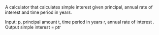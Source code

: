 A calculator that calculates simple interest given principal, annual rate of interest and time period in years.

Input:
   p, principal amount
   t, time period in years
   r, annual rate of interest
.
Output
   simple interest = p*t*r
